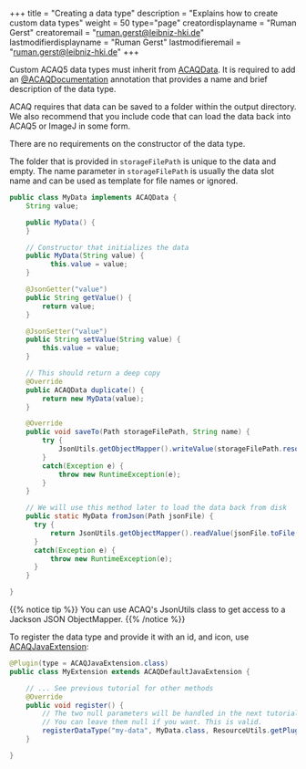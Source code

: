 +++
title = "Creating a data type"
description = "Explains how to create custom data types"
weight = 50
type="page"
creatordisplayname = "Ruman Gerst"
creatoremail = "ruman.gerst@leibniz-hki.de"
lastmodifierdisplayname = "Ruman Gerst"
lastmodifieremail = "ruman.gerst@leibniz-hki.de"
+++

Custom ACAQ5 data types must inherit from [ACAQData](/external/apidocs/org/hkijena/acaq5/api/data/ACAQData.html). It is required to add an [@ACAQDocumentation](/external/apidocs/org/hkijena/acaq5/api/ACAQDocumentation.html) annotation that provides a name and brief description of the data type.

ACAQ requires that data can be saved to a folder within the output directory. We also
recommend that you include code that can load the data back into ACAQ5 or ImageJ in some form.

There are no requirements on the constructor of the data type.

The folder that is provided in `storageFilePath` is unique to the data and empty.
The name parameter in `storageFilePath` is usually the data slot name and can be used as template for file names or ignored.


```java
public class MyData implements ACAQData {
    String value;

    public MyData() {
    }

    // Constructor that initializes the data
    public MyData(String value) {
          this.value = value;
    }

    @JsonGetter("value")
    public String getValue() {
        return value;
    }

    @JsonSetter("value")
    public String setValue(String value) {
        this.value = value;
    }

    // This should return a deep copy
    @Override
    public ACAQData duplicate() {
        return new MyData(value);
    }

    @Override
    public void saveTo(Path storageFilePath, String name) {
        try {
            JsonUtils.getObjectMapper().writeValue(storageFilePath.resolve(name + ".json").toFile(), this);
        }
        catch(Exception e) {
            throw new RuntimeException(e);
        }
    }

    // We will use this method later to load the data back from disk
    public static MyData fromJson(Path jsonFile) {
      try {
          return JsonUtils.getObjectMapper().readValue(jsonFile.toFile(), MyData.class);
      }
      catch(Exception e) {
          throw new RuntimeException(e);
      }
    }

}
```

{{% notice tip %}}
You can use ACAQ's JsonUtils class to get access to a Jackson JSON ObjectMapper.
{{% /notice %}}

To register the data type and provide it with an id, and icon, use [ACAQJavaExtension](/external/apidocs/org/hkijena/acaq5/ACAQJavaExtension.html):

```java
@Plugin(type = ACAQJavaExtension.class)
public class MyExtension extends ACAQDefaultJavaExtension {

    // ... See previous tutorial for other methods
    @Override
    public void register() {
        // The two null parameters will be handled in the next tutorials
        // You can leave them null if you want. This is valid.
        registerDataType("my-data", MyData.class, ResourceUtils.getPluginResource("/icons/data-types/data-type.png"), null, null);
    }

}
```
